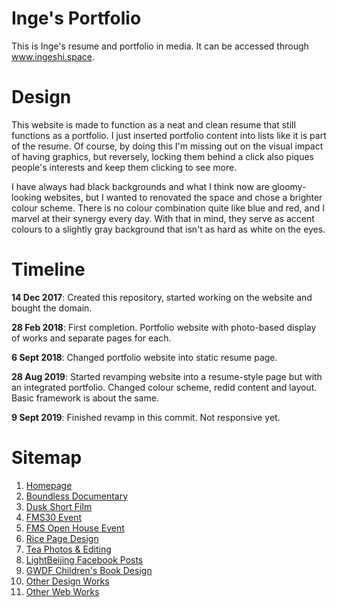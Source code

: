 # Inge's Portfolio

This is Inge's resume and portfolio in media. It can be accessed through www.ingeshi.space.

# Design

This website is made to function as a neat and clean resume that still functions as a portfolio. I just inserted portfolio content into lists like it is part of the resume. Of course, by doing this I'm missing out on the visual impact of having graphics, but reversely, locking them behind a click also piques people's interests and keep them clicking to see more.

I have always had black backgrounds and what I think now are gloomy-looking websites, but I wanted to renovated the space and chose a brighter colour scheme. There is no colour combination quite like blue and red, and I marvel at their synergy every day. With that in mind, they serve as accent colours to a slightly gray background that isn't as hard as white on the eyes.

# Timeline
**14 Dec 2017**: Created this repository, started working on the website and bought the domain.

**28 Feb 2018**: First completion. Portfolio website with photo-based display of works and separate pages for each.

**6 Sept 2018**: Changed portfolio website into static resume page.

**28 Aug 2019**: Started revamping website into a resume-style page but with an integrated portfolio. Changed colour scheme, redid content and layout. Basic framework is about the same.

**9 Sept 2019**: Finished revamp in this commit. Not responsive yet.

# Sitemap
1. [Homepage](www.ingeshi.space/index.html)
1. [Boundless Documentary](www.ingeshi.space/boundless.html)
1. [Dusk Short Film](www.ingeshi.space/dusk.html)
1. [FMS30 Event](www.ingeshi.space/fms30.html)
1. [FMS Open House Event](www.ingeshi.space/open.html)
1. [Rice Page Design](www.ingeshi.space/rice.html)
1. [Tea Photos & Editing](www.ingeshi.space/jhctea.html)
1. [LightBeijing Facebook Posts](www.ingeshi.space/lbjfb.html)
1. [GWDF Children's Book Design](www.ingeshi.space/ghost.html)
1. [Other Design Works](www.ingeshi.space/print.html)
1. [Other Web Works](www.ingeshi.space/web.html)
